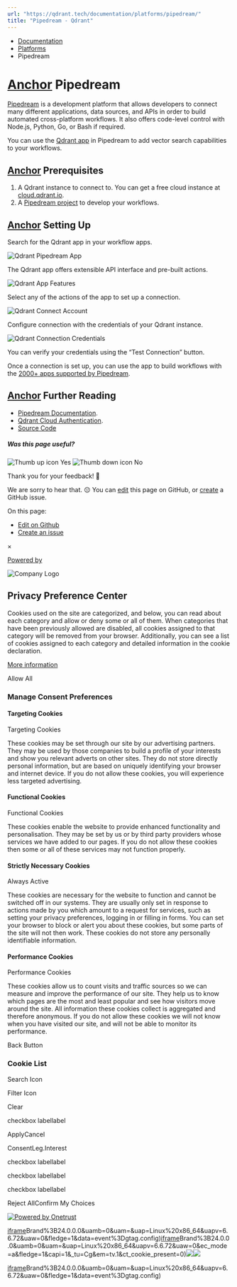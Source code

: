 ```yaml
---
url: "https://qdrant.tech/documentation/platforms/pipedream/"
title: "Pipedream - Qdrant"
---
```


- [Documentation](https://qdrant.tech/documentation/)
- [Platforms](https://qdrant.tech/documentation/platforms/)
- Pipedream

# [Anchor](https://qdrant.tech/documentation/platforms/pipedream/\#pipedream) Pipedream

[Pipedream](https://pipedream.com/) is a development platform that allows developers to connect many different applications, data sources, and APIs in order to build automated cross-platform workflows. It also offers code-level control with Node.js, Python, Go, or Bash if required.

You can use the [Qdrant app](https://pipedream.com/apps/qdrant) in Pipedream to add vector search capabilities to your workflows.

## [Anchor](https://qdrant.tech/documentation/platforms/pipedream/\#prerequisites) Prerequisites

1. A Qdrant instance to connect to. You can get a free cloud instance at [cloud.qdrant.io](https://cloud.qdrant.io/?ajs_anonymous_id=d3b2da12-f86c-4083-9da1-82c3de2964ba).
2. A [Pipedream project](https://pipedream.com/) to develop your workflows.

## [Anchor](https://qdrant.tech/documentation/platforms/pipedream/\#setting-up) Setting Up

Search for the Qdrant app in your workflow apps.

![Qdrant Pipedream App](https://qdrant.tech/documentation/frameworks/pipedream/qdrant-app.png)

The Qdrant app offers extensible API interface and pre-built actions.

![Qdrant App Features](https://qdrant.tech/documentation/frameworks/pipedream/app-features.png)

Select any of the actions of the app to set up a connection.

![Qdrant Connect Account](https://qdrant.tech/documentation/frameworks/pipedream/app-upsert-action.png)

Configure connection with the credentials of your Qdrant instance.

![Qdrant Connection Credentials](https://qdrant.tech/documentation/frameworks/pipedream/app-connection.png)

You can verify your credentials using the “Test Connection” button.

Once a connection is set up, you can use the app to build workflows with the [2000+ apps supported by Pipedream](https://pipedream.com/apps/).

## [Anchor](https://qdrant.tech/documentation/platforms/pipedream/\#further-reading) Further Reading

- [Pipedream Documentation](https://pipedream.com/docs).
- [Qdrant Cloud Authentication](https://qdrant.tech/documentation/cloud/authentication/).
- [Source Code](https://github.com/PipedreamHQ/pipedream/tree/master/components/qdrant)

##### Was this page useful?

![Thumb up icon](https://qdrant.tech/icons/outline/thumb-up.svg)
Yes
![Thumb down icon](https://qdrant.tech/icons/outline/thumb-down.svg)
No

Thank you for your feedback! 🙏

We are sorry to hear that. 😔 You can [edit](https://qdrant.tech/github.com/qdrant/landing_page/tree/master/qdrant-landing/content/documentation/platforms/pipedream.md) this page on GitHub, or [create](https://github.com/qdrant/landing_page/issues/new/choose) a GitHub issue.

On this page:

- [Edit on Github](https://github.com/qdrant/landing_page/tree/master/qdrant-landing/content/documentation/platforms/pipedream.md)
- [Create an issue](https://github.com/qdrant/landing_page/issues/new/choose)

×

[Powered by](https://qdrant.tech/)

![Company Logo](https://cdn.cookielaw.org/logos/static/ot_company_logo.png)

## Privacy Preference Center

Cookies used on the site are categorized, and below, you can read about each category and allow or deny some or all of them. When categories that have been previously allowed are disabled, all cookies assigned to that category will be removed from your browser.
Additionally, you can see a list of cookies assigned to each category and detailed information in the cookie declaration.


[More information](https://qdrant.tech/legal/privacy-policy/#cookies-and-web-beacons)

Allow All

### Manage Consent Preferences

#### Targeting Cookies

Targeting Cookies

These cookies may be set through our site by our advertising partners. They may be used by those companies to build a profile of your interests and show you relevant adverts on other sites. They do not store directly personal information, but are based on uniquely identifying your browser and internet device. If you do not allow these cookies, you will experience less targeted advertising.

#### Functional Cookies

Functional Cookies

These cookies enable the website to provide enhanced functionality and personalisation. They may be set by us or by third party providers whose services we have added to our pages. If you do not allow these cookies then some or all of these services may not function properly.

#### Strictly Necessary Cookies

Always Active

These cookies are necessary for the website to function and cannot be switched off in our systems. They are usually only set in response to actions made by you which amount to a request for services, such as setting your privacy preferences, logging in or filling in forms. You can set your browser to block or alert you about these cookies, but some parts of the site will not then work. These cookies do not store any personally identifiable information.

#### Performance Cookies

Performance Cookies

These cookies allow us to count visits and traffic sources so we can measure and improve the performance of our site. They help us to know which pages are the most and least popular and see how visitors move around the site. All information these cookies collect is aggregated and therefore anonymous. If you do not allow these cookies we will not know when you have visited our site, and will not be able to monitor its performance.

Back Button

### Cookie List

Search Icon

Filter Icon

Clear

checkbox labellabel

ApplyCancel

ConsentLeg.Interest

checkbox labellabel

checkbox labellabel

checkbox labellabel

Reject AllConfirm My Choices

[![Powered by Onetrust](https://cdn.cookielaw.org/logos/static/powered_by_logo.svg)](https://www.onetrust.com/products/cookie-consent/)

[iframe](https://td.doubleclick.net/td/rul/10862264272?random=1748574715727&cv=11&fst=1748574715727&fmt=3&bg=ffffff&guid=ON&async=1&gtm=45be55s2v9117590405z8898302740za200zb898302740&gcd=13l3l3l3l1l1&dma=0&tag_exp=101509157~103116026~103130498~103130500~103200004~103233427~103252644~103252646~103351869~103351871~104481633~104481635~104559073~104559075&ptag_exp=101509157~103116026~103130498~103130500~103200004~103211513~103233427~103252644~103252646~103351869~103351871~104481633~104481635~104559073~104559075&u_w=1280&u_h=1024&url=https%3A%2F%2Fqdrant.tech%2Fdocumentation%2Fplatforms%2Fpipedream%2F&hn=www.googleadservices.com&frm=0&tiba=Pipedream%20-%20Qdrant&npa=0&pscdl=noapi&auid=454025878.1748574716&uaa=x86&uab=64&uafvl=Google%2520Chrome%3B137.0.7151.55%7CChromium%3B137.0.7151.55%7CNot%252FA)Brand%3B24.0.0.0&uamb=0&uam=&uap=Linux%20x86_64&uapv=6.6.72&uaw=0&fledge=1&data=event%3Dgtag.config)[iframe](https://td.doubleclick.net/td/rul/10862264272?random=1748574715682&cv=11&fst=1748574715682&fmt=3&bg=ffffff&guid=ON&async=1&gcl_ctr=1&gtm=45be55s2v9117590405z8898302740za200zb898302740&gcd=13l3l3l3l1l1&dma=0&tag_exp=101509157~103116026~103130498~103130500~103200004~103233427~103252644~103252646~103351869~103351871~104481633~104481635~104559073~104559075&ptag_exp=101509157~103116026~103130498~103130500~103200004~103211513~103233427~103252644~103252646~103351869~103351871~104481633~104481635~104559073~104559075&u_w=1280&u_h=1024&url=https%3A%2F%2Fqdrant.tech%2Fdocumentation%2Fplatforms%2Fpipedream%2F&label=_FJrCMev-7EDEND_w7so&hn=www.googleadservices.com&frm=0&tiba=Pipedream%20-%20Qdrant&value=0&bttype=purchase&npa=0&pscdl=noapi&auid=454025878.1748574716&uaa=x86&uab=64&uafvl=Google%2520Chrome%3B137.0.7151.55%7CChromium%3B137.0.7151.55%7CNot%252FA)Brand%3B24.0.0.0&uamb=0&uam=&uap=Linux%20x86_64&uapv=6.6.72&uaw=0&ec_mode=a&fledge=1&capi=1&_tu=Cg&em=tv.1&ct_cookie_present=0)![](https://t.co/1/i/adsct?bci=4&dv=America%2FAdak%26en-US%2Cen%26Google%20Inc.%26Linux%20x86_64%26255%261280%261024%264%2624%261280%261024%260%26na&eci=3&event=%7B%7D&event_id=67ab184d-0ee4-4128-8af1-4cb8cd55fdf8&integration=advertiser&p_id=Twitter&p_user_id=0&pl_id=9c114bc5-2c84-4ab0-b707-6287a467df46&tw_document_href=https%3A%2F%2Fqdrant.tech%2Fdocumentation%2Fplatforms%2Fpipedream%2F&tw_iframe_status=0&txn_id=o81g6&type=javascript&version=2.3.33)![](https://analytics.twitter.com/1/i/adsct?bci=4&dv=America%2FAdak%26en-US%2Cen%26Google%20Inc.%26Linux%20x86_64%26255%261280%261024%264%2624%261280%261024%260%26na&eci=3&event=%7B%7D&event_id=67ab184d-0ee4-4128-8af1-4cb8cd55fdf8&integration=advertiser&p_id=Twitter&p_user_id=0&pl_id=9c114bc5-2c84-4ab0-b707-6287a467df46&tw_document_href=https%3A%2F%2Fqdrant.tech%2Fdocumentation%2Fplatforms%2Fpipedream%2F&tw_iframe_status=0&txn_id=o81g6&type=javascript&version=2.3.33)

[iframe](https://td.doubleclick.net/td/rul/10862264272?random=1748574717039&cv=11&fst=1748574717039&fmt=3&bg=ffffff&guid=ON&async=1&gtm=45be55s2v9117590405za200zb898302740&gcd=13l3l3l3l1l1&dma=0&tag_exp=101509157~103116026~103130498~103130500~103200004~103233427~103252644~103252646~103351869~103351871~104481633~104481635~104559073~104559075&ptag_exp=101509157~103116026~103130498~103130500~103200004~103211513~103233427~103252644~103252646~103351869~103351871~104481633~104481635~104559073~104559075&u_w=1280&u_h=1024&url=https%3A%2F%2Fqdrant.tech%2Fdocumentation%2Fplatforms%2Fpipedream%2F&hn=www.googleadservices.com&frm=0&tiba=Pipedream%20-%20Qdrant&did=dZTQ1Zm&gdid=dZTQ1Zm&npa=0&pscdl=noapi&auid=454025878.1748574716&uaa=x86&uab=64&uafvl=Google%2520Chrome%3B137.0.7151.55%7CChromium%3B137.0.7151.55%7CNot%252FA)Brand%3B24.0.0.0&uamb=0&uam=&uap=Linux%20x86_64&uapv=6.6.72&uaw=0&fledge=1&data=event%3Dgtag.config)